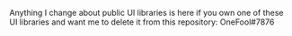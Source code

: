 Anything I change about public UI libraries is here if you own one of these UI libraries and want me to delete it from this repository: OneFool#7876
